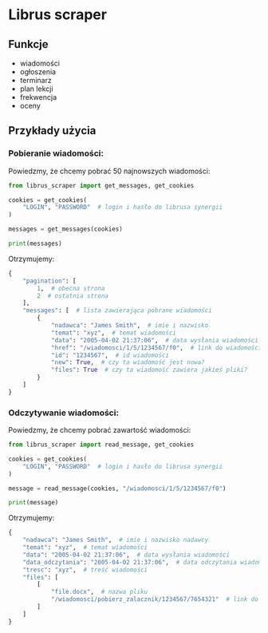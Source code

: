 # Librus scraper
## Funkcje
- wiadomości
- ogłoszenia
- terminarz
- plan lekcji
- frekwencja
- oceny
    

## Przykłady użycia
### Pobieranie wiadomości:
Powiedzmy, że chcemy pobrać 50 najnowszych wiadomości:
```python
from librus_scraper import get_messages, get_cookies

cookies = get_cookies(
    "LOGIN", "PASSWORD"  # login i hasło do librusa synergii
)

messages = get_messages(cookies)

print(messages)
```
Otrzymujemy:
```python
{
    "pagination": [
        1,  # obecna strona
        2  # ostatnia strona
    ],
    "messages": [  # lista zawierająca pobrane wiadomości
        {
            "nadawca": "James Smith",  # imie i nazwisko
            "temat": "xyz",  # temat wiadomości
            "data": "2005-04-02 21:37:06",  # data wysłania wiadomości
            "href": "/wiadomosci/1/5/1234567/f0",  # link do wiadomości
            "id": "1234567",  # id wiadomości
            "new": True,  # czy ta wiadomość jest nowa?
            "files": True  # czy ta wiadomość zawiera jakieś pliki?
        }
    ]
}
```
### Odczytywanie wiadomości:
Powiedzmy, że chcemy pobrać zawartość wiadomości:
``` python
from librus_scraper import read_message, get_cookies

cookies = get_cookies(
    "LOGIN", "PASSWORD"  # login i hasło do librusa synergii
)

message = read_message(cookies, "/wiadomosci/1/5/1234567/f0")

print(message)
```
Otrzymujemy:
```python
{
    "nadawca": "James Smith",  # imie i nazwisko nadawcy
    "temat": "xyz",  # temat wiadomości
    "data": "2005-04-02 21:37:06",  # data wysłania wiadomości
    "data_odczytania": "2005-04-02 21:37:06",  # data odczytania wiadomości
    "tresc": "xyz",  # treść wiadomości
    "files": [
        [
            "file.docx",  # nazwa pliku
            "/wiadomosci/pobierz_zalacznik/1234567/7654321"  # link do pliku
        ]
    ]
}
```